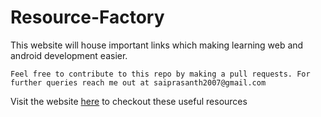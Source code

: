 # Resource-Factory
This website will house important links which making learning web and android development easier.

  `Feel free to contribute to this repo by making a pull requests. For further queries reach me out at saiprasanth2007@gmail.com`  
  
Visit the website [here](https://sai3010.github.io/Resource-Factory) to checkout these useful resources 
